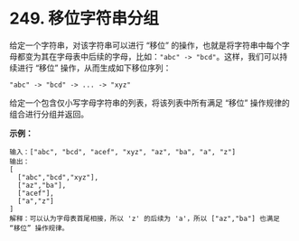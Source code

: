 # 249. 移位字符串分组

给定一个字符串，对该字符串可以进行 “移位” 的操作，也就是将字符串中每个字母都变为其在字母表中后续的字母，比如：`"abc" -> "bcd"`。这样，我们可以持续进行 “移位” 操作，从而生成如下移位序列：

```()
"abc" -> "bcd" -> ... -> "xyz"
```

给定一个包含仅小写字母字符串的列表，将该列表中所有满足 “移位” 操作规律的组合进行分组并返回。

**示例：**

```()
输入：["abc", "bcd", "acef", "xyz", "az", "ba", "a", "z"]
输出：
[
  ["abc","bcd","xyz"],
  ["az","ba"],
  ["acef"],
  ["a","z"]
]
解释：可以认为字母表首尾相接，所以 'z' 的后续为 'a'，所以 ["az","ba"] 也满足 “移位” 操作规律。
```
